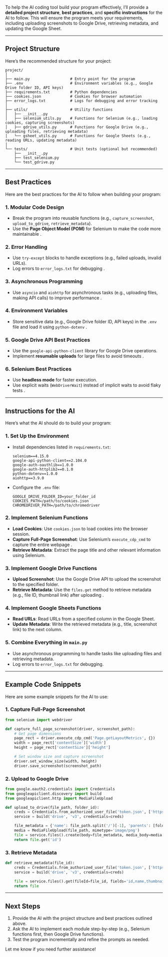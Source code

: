 To help the AI coding tool build your program effectively, I’ll provide a **detailed project structure**, **best practices**, and **specific instructions** for the AI to follow. This will ensure the program meets your requirements, including uploading screenshots to Google Drive, retrieving metadata, and updating the Google Sheet.

---

## **Project Structure**
Here’s the recommended structure for your project:

```
project/
│
├── main.py                  # Entry point for the program
├── .env                     # Environment variables (e.g., Google Drive folder ID, API keys)
├── requirements.txt         # Python dependencies
├── cookies.json             # Cookies for browser automation
├── error_logs.txt           # Logs for debugging and error tracking
│
├── utils/                   # Utility functions
│   ├── __init__.py
│   ├── selenium_utils.py    # Functions for Selenium (e.g., loading cookies, capturing screenshots)
│   ├── gdrive_utils.py      # Functions for Google Drive (e.g., uploading files, retrieving metadata)
│   └── gsheet_utils.py      # Functions for Google Sheets (e.g., reading URLs, updating metadata)
│
└── tests/                   # Unit tests (optional but recommended)
    ├── __init__.py
    ├── test_selenium.py
    └── test_gdrive.py
```

---

## **Best Practices**
Here are the best practices for the AI to follow when building your program:

### **1. Modular Code Design**
- Break the program into reusable functions (e.g., `capture_screenshot`, `upload_to_gdrive`, `retrieve_metadata`).
- Use the **Page Object Model (POM)** for Selenium to make the code more maintainable .

### **2. Error Handling**
- Use `try-except` blocks to handle exceptions (e.g., failed uploads, invalid URLs).
- Log errors to `error_logs.txt` for debugging .

### **3. Asynchronous Programming**
- Use `asyncio` and `aiohttp` for asynchronous tasks (e.g., uploading files, making API calls) to improve performance .

### **4. Environment Variables**
- Store sensitive data (e.g., Google Drive folder ID, API keys) in the `.env` file and load it using `python-dotenv` .

### **5. Google Drive API Best Practices**
- Use the `google-api-python-client` library for Google Drive operations.
- Implement **resumable uploads** for large files to avoid timeouts .

### **6. Selenium Best Practices**
- Use **headless mode** for faster execution.
- Use explicit waits (`WebDriverWait`) instead of implicit waits to avoid flaky tests .

---

## **Instructions for the AI**
Here’s what the AI should do to build your program:

### **1. Set Up the Environment**
- Install dependencies listed in `requirements.txt`:
  ```plaintext
  selenium==4.15.0
  google-api-python-client==2.104.0
  google-auth-oauthlib==1.0.0
  google-auth-httplib2==0.1.0
  python-dotenv==1.0.0
  aiohttp==3.9.0
  ```
- Configure the `.env` file:
  ```plaintext
  GOOGLE_DRIVE_FOLDER_ID=your_folder_id
  COOKIES_PATH=/path/to/cookies.json
  CHROMEDRIVER_PATH=/path/to/chromedriver
  ```

### **2. Implement Selenium Functions**
- **Load Cookies**: Use `cookies.json` to load cookies into the browser session.
- **Capture Full-Page Screenshot**: Use Selenium’s `execute_cdp_cmd` to capture the entire webpage .
- **Retrieve Metadata**: Extract the page title and other relevant information using Selenium.

### **3. Implement Google Drive Functions**
- **Upload Screenshot**: Use the Google Drive API to upload the screenshot to the specified folder.
- **Retrieve Metadata**: Use the `files.get` method to retrieve metadata (e.g., file ID, thumbnail link) after uploading .

### **4. Implement Google Sheets Functions**
- **Read URLs**: Read URLs from a specified column in the Google Sheet.
- **Update Metadata**: Write the retrieved metadata (e.g., title, screenshot link) to the next column.

### **5. Combine Everything in `main.py`**
- Use asynchronous programming to handle tasks like uploading files and retrieving metadata.
- Log errors to `error_logs.txt` for debugging.

---

## **Example Code Snippets**
Here are some example snippets for the AI to use:

### **1. Capture Full-Page Screenshot**
```python
from selenium import webdriver

def capture_full_page_screenshot(driver, screenshot_path):
    # Get page dimensions
    page_rect = driver.execute_cdp_cmd('Page.getLayoutMetrics', {})
    width = page_rect['contentSize']['width']
    height = page_rect['contentSize']['height']

    # Set window size and capture screenshot
    driver.set_window_size(width, height)
    driver.save_screenshot(screenshot_path)
```

### **2. Upload to Google Drive**
```python
from google.oauth2.credentials import Credentials
from googleapiclient.discovery import build
from googleapiclient.http import MediaFileUpload

def upload_to_drive(file_path, folder_id):
    creds = Credentials.from_authorized_user_file('token.json', ['https://www.googleapis.com/auth/drive'])
    service = build('drive', 'v3', credentials=creds)

    file_metadata = {'name': file_path.split('/')[-1], 'parents': [folder_id]}
    media = MediaFileUpload(file_path, mimetype='image/png')
    file = service.files().create(body=file_metadata, media_body=media, fields='id').execute()
    return file.get('id')
```

### **3. Retrieve Metadata**
```python
def retrieve_metadata(file_id):
    creds = Credentials.from_authorized_user_file('token.json', ['https://www.googleapis.com/auth/drive'])
    service = build('drive', 'v3', credentials=creds)

    file = service.files().get(fileId=file_id, fields='id,name,thumbnailLink').execute()
    return file
```

---

## **Next Steps**
1. Provide the AI with the project structure and best practices outlined above.
2. Ask the AI to implement each module step-by-step (e.g., Selenium functions first, then Google Drive functions).
3. Test the program incrementally and refine the prompts as needed.

Let me know if you need further assistance!